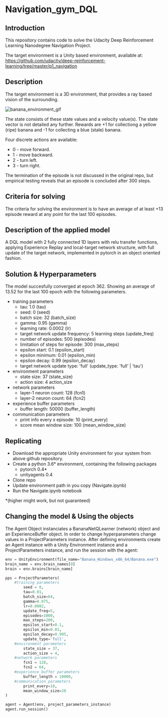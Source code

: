 # Navigation_gym_DQL

## Introduction

This repository contains code to solve the Udacity Deep Reinforcement Learning Nanodegree Navigation Project.

The target environment is a Unity based environment, available at: https://github.com/udacity/deep-reinforcement-learning/tree/master/p1_navigation

## Description

The target environment is a 3D environment, that provides a ray based vision of the surrounding. 

![banana_environment_gif](https://user-images.githubusercontent.com/10624937/42135619-d90f2f28-7d12-11e8-8823-82b970a54d7e.gif)

The state consists of these state values and a velocity value(s). The state vector is not detailed any further. Rewards are +1 for collectiong a yellow (ripe) banana and -1 for collecting a blue (stale) banana. 

Four discrete actions are available: 
 - 0 - move forward.
 - 1 - move backward.
 - 2 - turn left.
 - 3 - turn right.

The termination of the episode is not discussed in the original repo, but empirical testing reveals that an episode is concluded after 300 steps.

## Criteria for solving

The criteria for solving the environment is to have an average of at least +13 episode reward at any point for the last 100 episodes.

## Description of the applied model

A DQL model with 2 fully connected 1D layers with relu transfer functions, applying Experience Replay and local-target network structure, with full update of the target network, implemented in pytorch in an object oriented fashion. 

## Solution & Hyperparameters

The model succesfully converged at epoch 362. Showing an average of 13.52 for the last 100 epoch with the following parameters.

- training parameters
  - tau: 1.0 (tau)
  - seed: 0 (seed)
  - batch size: 32 (batch_size) 
  - gamma: 0.95 (gamma)
  - learning rate: 0.0002 (lr) 
  - target network update frequency: 5 learning steps (update_freq)
  - number of episodes: 500 (episodes)
  - limitation of steps for episode: 300 (max_steps)
  - epsilon start: 0.1 (epsilon_start)
  - epsilon minimum: 0.01 (epsilon_min)
  - epsilon decay: 0.99 (epsilon_decay)
  - target network update type: 'full' (update_type: 'full' | 'tau')
- environment parameters
  - state size: 37 (state_size)
  - action size: 4 action_size        
- network parameters
  - layer-1 neuron count: 128 (fcn1)
  - layer-2 neuron count: 64 (fcn2)
- experience buffer parameters
  - buffer length: 50000 (buffer_length)
- communication parameters
  - print info every x episode: 10 (print_every)
  - score mean window size: 100 (mean_window_size)    
        
## Replicating

- Download the appropriate Unity environment for your system from above github repository.
- Create a python 3.6* environment, containing the following packages 
  - pytorch 0.4*
  - unityagents 0.4
- Clone repo
- Update environment path in you copy (Navigate.ipynb)
- Run the Navigate.ipynb notebook

\*(higher might work, but not guaranteed)

## Changing the model & Using the objects

The Agent Object instanciates a BananaNetQLearner (network) object and an ExperienceBuffer object. 
In order to change hyperparameters change values in a ProjectParameters instance. 
After defining environments create an Agent instance with a Unity Environment instance and a ProjectParameters instance, and run the session with the agent:
```python
env = UnityEnvironment(file_name="Banana_Windows_x86_64/Banana.exe")
brain_name = env.brain_names[0]
brain = env.brains[brain_name]

pps = ProjectParameters(
    #training parameters
        seed = 0,
        tau=0.01, 
        batch_size=64, 
        gamma=0.975, 
        lr=0.0002, 
        update_freq=5,
        episodes=1000,
        max_steps=200,
        epsilon_start=0.1,
        epsilon_min=0.01,
        epsilon_decay=0.995,
        update_type='full',
    #environment parameters
        state_size = 37,
        action_size = 4,        
    #network parameters
        fcn1 = 128,
        fcn2 = 64,
    #experience buffer parameters
        buffer_length = 10000,
    #communication parameters
        print_every=10,
        mean_window_size=20    
)

agent = Agent(env, project_parameters_instance)
agent.run_session()
```
